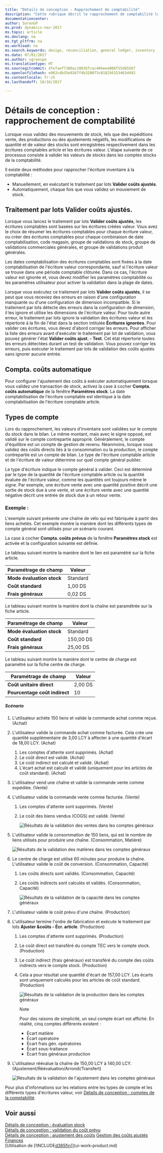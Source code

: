 ```yaml
---
title: "Détails de conception - Rapprochement de comptabilité"
description: "Cette rubrique décrit le rapprochement de comptabilité lorsque vous validez des mouvements de stock, tels que des expéditions vente, des productions ou des ajustements négatifs."
documentationcenter: 
author: SorenGP
ms.prod: dynamics-nav-2017
ms.topic: article
ms.devlang: na
ms.tgt_pltfrm: na
ms.workload: na
ms.search.keywords: design, reconciliation, general ledger, inventory
ms.date: 07/01/2017
ms.author: sgroespe
ms.translationtype: HT
ms.sourcegitcommit: 4fefaef7380ac10836fcac404eea006f55d8556f
ms.openlocfilehash: e962cdb35e9267f4b320073c018256153463d492
ms.contentlocale: fr-ch
ms.lasthandoff: 10/16/2017

---
```

# <a name="design-details-reconciliation-with-the-general-ledger"></a>Détails de conception : rapprochement de comptabilité
Lorsque vous validez des mouvements de stock, tels que des expéditions vente, des productions ou des ajustements négatifs, les modifications de quantité et de valeur des stocks sont enregistrées respectivement dans les écritures comptables article et les écritures valeur. L'étape suivante de ce processus consiste à valider les valeurs de stocks dans les comptes stocks de la comptabilité.  

Il existe deux méthodes pour rapprocher l'écriture inventaire à la comptabilité :  

* Manuellement, en exécutant le traitement par lots **Valider coûts ajustés**.  
* Automatiquement, chaque fois que vous validez un mouvement de stock.  

## <a name="post-inventory-cost-to-gl-batch-job"></a>Traitement par lots Valider coûts ajustés.  
Lorsque vous lancez le traitement par lots **Valider coûts ajustés**, les écritures comptables sont basées sur les écritures créées valeur. Vous avez le choix de résumer les écritures comptables pour chaque écriture valeur, ou créer des écritures comptables pour chaque combinaison de date comptabilisation, code magasin, groupe de validations de stock, groupe de validations commerciales générales, et groupe de validations produit générales.  

Les dates comptabilisation des écritures comptables sont fixées à la date comptabilisation de l'écriture valeur correspondante, sauf si l'écriture valeur se trouve dans une période comptable clôturée. Dans ce cas, l'écriture valeur est ignorée et, vous devez modifier les paramètres comptabilité ou les paramètres utilisateur pour activer la validation dans la plage de dates.  

Lorsque vous exécutez ce traitement par lots **Valider coûts ajustés**, il se peut que vous receviez des erreurs en raison d'une configuration manquante ou d'une configuration de dimension incompatible. Si le traitement par lots détecte des erreurs dans la configuration de dimension, il les ignore et utilise les dimensions de l'écriture valeur. Pour toute autre erreur, le traitement par lots ignore la validation des écritures valeur et les répertorie à la fin de l'état dans la section intitulée **Écritures ignorées**. Pour valider ces écritures, vous devez d'abord corriger les erreurs. Pour afficher la liste des erreurs avant d'exécuter le traitement par lot de validation, vous pouvez générer l'état **Valider coûts ajust. - Test**. Cet état répertorie toutes les erreurs détectées durant un test de validation. Vous pouvez corriger les erreurs, puis exécuter le traitement par lots de validation des coûts ajustés sans ignorer aucune entrée.  

## <a name="automatic-cost-posting"></a>Compta. coûts automatique  
Pour configurer l'ajustement des coûts à exécuter automatiquement lorsque vous validez une transaction de stock, activez la case à cocher **Compta. coûts automatique** de la fenêtre **Paramètres stock**. La date comptabilisation de l'écriture comptable est identique à la date comptabilisation de l'écriture comptable article.  

## <a name="account-types"></a>Types de compte  
Lors du rapprochement, les valeurs d'inventaire sont validées sur le compte du stock dans le bilan. Le même montant, mais avec le signe opposé, est validé sur le compte contrepartie approprié. Généralement, le compte d'équilibre est un compte de gestion de revenu. Néanmoins, lorsque vous validez des coûts directs liés à la consommation ou la production, le compte contrepartie est un compte de bilan. Le type de l'écriture comptable article et de l'écriture de valeur détermine sur quel compte général publier.  

Le type d'écriture indique le compte général à valider. Ceci est déterminé par le type de la quantité de l'écriture comptable article ou la quantité évaluée de l'écriture valeur, comme les quantités ont toujours même le signe. Par exemple, une écriture vente avec une quantité positive décrit une sortie de stock due à une vente, et une écriture vente avec une quantité négative décrit une entrée de stock due à un retour vente.  

### <a name="example"></a>Exemple :  
L'exemple suivant présente une chaîne de vélo qui est fabriquée à partir des liens achetés. Cet exemple montre la manière dont les différents types de compte général sont utilisés pour un scénario courant.  

La case à cocher **Compta. coûts prévus** de la fenêtre **Paramètres stock** est activée et la configuration suivante est définie.  

Le tableau suivant montre la manière dont le lien est paramétré sur la fiche article.  

|Paramétrage de champ|Valeur|  
|-----------------|-----------|  
|**Mode évaluation stock**|Standard|  
|**Coût standard**|1,00 DS|  
|**Frais généraux**|0,02 DS|  

Le tableau suivant montre la manière dont la chaîne est paramétrée sur la fiche article.  

|Paramétrage de champ|Valeur|  
|-----------------|-----------|  
|**Mode évaluation stock**|Standard|  
|**Coût standard**|150,00 DS|  
|**Frais généraux**|25,00 DS|  

Le tableau suivant montre la manière dont le centre de charge est paramétré sur la fiche centre de charge.  

|Paramétrage de champ|Valeur|  
|-----------------|-----------|  
|**Coût unitaire direct**|2,00 DS|  
|**Pourcentage coût indirect**|10|  

##### <a name="scenario"></a>Scénario  
1. L'utilisateur achète 150 liens et valide la commande achat comme reçue. (Achat)  
2. L'utilisateur valide la commande achat comme facturée. Cela crée une quantité supplémentaire de 3,00 LCY à affecter à une quantité d'écart de 18,00 LCY. (Achat)  

    1. Les comptes d'attente sont supprimés. (Achat)  
    2. Le coût direct est validé. (Achat)  
    3. Le coût indirect est calculé et validé. (Achat)  
    4. L'écart achat est calculé et validé (uniquement pour les articles de coût standard). (Achat)  
3. L'utilisateur vend une chaîne et valide la commande vente comme expédiée. (Vente)  
4. L'utilisateur valide la commande vente comme facturée. (Vente)  

    1. Les comptes d'attente sont supprimés. (Vente)  
    2. Le coût des biens vendus (COGS) est validé. (Vente)  

        ![Résultats de la validation des ventes dans les comptes généraux](media/design_details_inventory_costing_3_gl_posting_sales.png "design_details_inventory_costing_3_GL_posting_sales")  
5. L'utilisateur valide la consommation de 150 liens, qui est le nombre de liens utilisés pour produire une chaîne. (Consommation, Matière)  

    ![Résultats de la validation des matières dans les comptes généraux](media/design_details_inventory_costing_3_gl_posting_material.png "design_details_inventory_costing_3_GL_posting_material")  
6. Le centre de charge est utilisé 60 minutes pour produire la chaîne. L'utilisateur valide le coût de conversion. (Consommation, Capacité)  

    1. Les coûts directs sont validés. (Consommation, Capacité)  
    2. Les coûts indirects sont calculés et validés. (Consommation, Capacité)  

        ![Résultats de la validation de la capacité dans les comptes généraux](media/design_details_inventory_costing_3_gl_posting_capacity.png "design_details_inventory_costing_3_GL_posting_capacity")  
7. L'utilisateur valide le coût prévu d'une chaîne. (Production)  
8. L'utilisateur termine l'ordre de fabrication et exécute le traitement par lots **Ajuster &coûts - Écr. article**. (Production)  

    1. Les comptes d'attente sont supprimés. (Production)  
    2. Le coût direct est transféré du compte TEC vers le compte stock. (Production)  
    3. Le coût indirect (frais généraux) est transféré du compte des coûts indirects vers le compte stock. (Production)  
    4. Cela a pour résultat une quantité d'écart de 157,00 LCY. Les écarts sont uniquement calculés pour les articles de coût standard. (Production)  

        ![Résultats de la validation de la production dans les comptes généraux](media/design_details_inventory_costing_3_gl_posting_output.png "design_details_inventory_costing_3_GL_posting_output")  

        > [!NOTE]  
        >  Pour des raisons de simplicité, un seul compte écart est affiché. En réalité, cinq comptes différents existent :  
        >   
        >  * Écart matière  
        >  * Écart opératoire  
        >  * Écart frais gén. opératoires  
        >  * Écart sous-traitance  
        >  * Écart frais généraux production  

9. L'utilisateur réévalue la chaîne de 150,00 LCY à 140,00 LCY. (Ajustement/Réévaluation/Arrondi/Transfert)  

    ![Résultats de la validation de l'ajustement dans les comptes généraux](media/design_details_inventory_costing_3_gl_posting_adjustment.png "design_details_inventory_costing_3_GL_posting_adjustment")  

Pour plus d'informations sur les relations entre les types de compte et les différents types d'écritures valeur, voir [Détails de conception : comptes de la comptabilité](design-details-accounts-in-the-general-ledger.md).  

## <a name="see-also"></a>Voir aussi  
[Détails de conception : évaluation stock](design-details-inventory-costing.md)   
[Détails de conception : validation du coût prévu](design-details-expected-cost-posting.md)   
[Détails de conception : ajustement des coûts](design-details-cost-adjustment.md)
[Gestion des coûts ajustés](finance-manage-inventory-costs.md)  
[Finances](finance.md)  
[Utilisation de [!INCLUDE[d365fin](includes/d365fin_md.md)]](ui-work-product.md)

